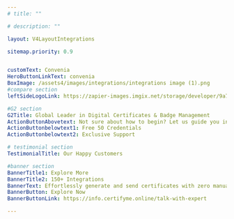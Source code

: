 ```yaml
---
# title: ""

# description: ""

layout: V4LayoutIntegrations

sitemap.priority: 0.9


customText: Convenia
HeroButtonLinkText: convenia
BoxImage: /assets4/images/integrations/integrations image (1).png
#compare section
leftSideLogoLink: https://zapier-images.imgix.net/storage/developer/9a708b10bc403ef2df3765f32b31eb54_3.png?auto=format&ixlib=react-9.8.0&fit=crop&q=50&w=60&h=60&dpr=1

#G2 section
G2Title: Global Leader in Digital Certificates & Badge Management
ActionButtonAbovetext: Not sure about how to begin? Let us guide you in the right direction!
ActionButtonbelowtext1: Free 50 Credentials
ActionButtonbelowtext2: Exclusive Support

# testimonial section
TestimonialTitle: Our Happy Customers   

#banner section
BannerTitle1: Explore More
BannerTitle2: 150+ Integrations
BannerText: Effortlessly generate and send certificates with zero manual intervention using the most advanced digital credential management software of 2023.
BannerButton: Explore Now
BannerButtonLink: https://info.certifyme.online/talk-with-expert

---
```


